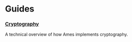 # Guides

### [Cryptography](cryptography.md)

A technical overview of how Ames implements cryptography.
